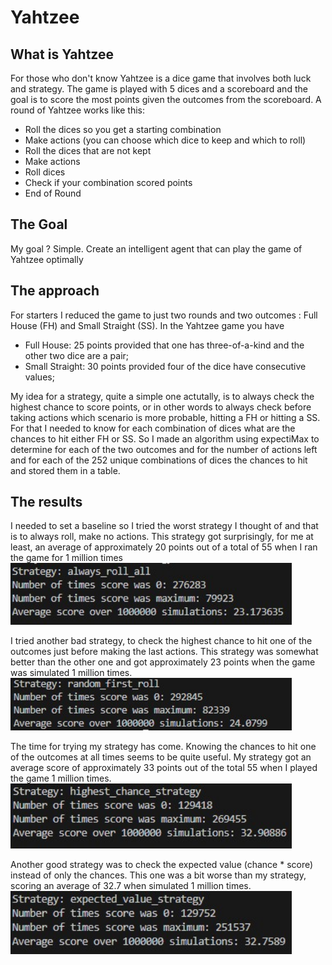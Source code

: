 # Yahtzee

## What is Yahtzee
For those who don't know Yahtzee is a dice game that involves both luck and strategy. The game is played with 5 dices and a scoreboard and the goal is to score the most points given the outcomes from the scoreboard. A round of Yahtzee works like this:
- Roll the dices so you get a starting combination
- Make actions (you can choose which dice to keep and which to roll)
- Roll the dices that are not kept
- Make actions
- Roll dices
- Check if your combination scored points
- End of Round

## The Goal
My goal ? Simple. Create an intelligent agent that can play the game of Yahtzee optimally

## The approach
For starters I reduced the game to just two rounds and two outcomes : Full House (FH) and Small Straight (SS). In the Yahtzee game you have 
- Full House: 25 points provided that one has three-of-a-kind and the other two dice are a pair;
- Small Straight: 30 points provided four of the dice have consecutive values; <br>

My idea for a strategy, quite a simple one actutally, is to always check the highest chance to score points, or in other words to always check before taking actions which scenario is more probable, hitting a FH or hitting a SS. For that I needed to know for each combination of dices what are the chances to hit either FH or SS. So I made an algorithm using expectiMax to determine for each of the two outcomes and for the number of actions left and for each of the 252 unique combinations of dices the chances to hit and stored them in a table.

## The results
I needed to set a baseline so I tried the worst strategy I thought of and that is to always roll, make no actions. This strategy got surprisingly, for me at least, an average of approximately 20 points out of a total of 55 when I ran the game for 1 million times<br>
<img src="media/always_roll.jpg" width="450" title="Final build" > <br> 

I tried another bad strategy, to check the highest chance to hit one of the outcomes just before making the last actions. This strategy was somewhat better than the other one and got approximately 23 points when the game was simulated 1 million times. <br>
<img src="media/random_first_roll.jpg" width="450" title="Final build" > <br> 

The time for trying my strategy has come. Knowing the chances to hit one of the outcomes at all times seems to be quite useful. My strategy got an average score of approximately 33 points out of the total 55 when I played the game 1 million times. <br>
<img src="media/highest_chance_strategy.jpg" width="450" title="Final build" > <br> 

Another good strategy was to check the expected value (chance * score) instead of only the chances. This one was a bit worse than my strategy, scoring an average of 32.7 when simulated 1 million times.<br>
<img src="media/expected_value.jpg" width="450" title="Final build" > <br> 